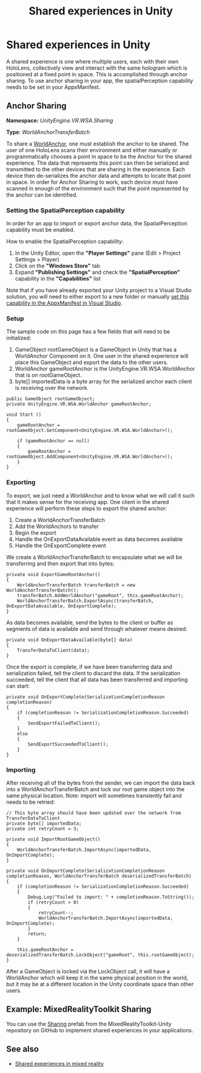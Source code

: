 ﻿---
title: Shared experiences in Unity
description: 
author: 
ms.author: jacksonf
ms.date: 2/28/2018
ms.topic: article
keywords: 
---



# Shared experiences in Unity

A shared experience is one where multiple users, each with their own HoloLens, collectively view and interact with the same hologram which is positioned at a fixed point in space. This is accomplished through anchor sharing. To use anchor sharing in your app, the spatialPerception capability needs to be set in your AppxManifest.

## Anchor Sharing

**Namespace:** *UnityEngine.VR.WSA.Sharing*

**Type**: *WorldAnchorTransferBatch*

To share a [WorldAnchor](coordinate-systems-in-unity.md), one must establish the anchor to be shared. The user of one HoloLens scans their environment and either manually or programmatically chooses a point in space to be the Anchor for the shared experience. The data that represents this point can then be serialized and transmitted to the other devices that are sharing in the experience. Each device then de-serializes the anchor data and attempts to locate that point in space. In order for Anchor Sharing to work, each device must have scanned in enough of the environment such that the point represented by the anchor can be identified.

### Setting the SpatialPerception capability

In order for an app to import or export anchor data, the SpatialPerception capability must be enabled.

How to enable the SpatialPerception capability:
1. In the Unity Editor, open the **"Player Settings"** pane (Edit > Project Settings > Player)
2. Click on the **"Windows Store"** tab
3. Expand **"Publishing Settings"** and check the **"SpatialPerception"** capability in the **"Capabilities"** list

Note that if you have already exported your Unity project to a Visual Studio solution, you will need to either export to a new folder or manually [set this capability in the AppxManifest in Visual Studio](shared-spatial-anchors-in-directx.md#set-up-your-app-to-use-the-spatialperception-capability).

### Setup

The sample code on this page has a few fields that will need to be initialized:
1. GameObject rootGameObject is a GameObject in Unity that has a WorldAnchor Component on it. One user in the shared experience will place this GameObject and export the data to the other users.
2. WorldAnchor gameRootAnchor is the UnityEngine.VR.WSA.WorldAnchor that is on rootGameObject.
3. byte[] importedData is a byte array for the serialized anchor each client is receiving over the network.

```
public GameObject rootGameObject;
private UnityEngine.VR.WSA.WorldAnchor gameRootAnchor;

void Start ()
{
    gameRootAnchor = rootGameObject.GetComponent<UnityEngine.VR.WSA.WorldAnchor>();

    if (gameRootAnchor == null)
    {
        gameRootAnchor = rootGameObject.AddComponent<UnityEngine.VR.WSA.WorldAnchor>();
    }
}
```

### Exporting

To export, we just need a WorldAnchor and to know what we will call it such that it makes sense for the receiving app. One client in the shared experience will perform these steps to export the shared anchor:
1. Create a WorldAnchorTransferBatch
2. Add the WorldAnchors to transfer
3. Begin the export
4. Handle the OnExportDataAvailable event as data becomes available
5. Handle the OnExportComplete event

We create a WorldAnchorTransferBatch to encapsulate what we will be transferring and then export that into bytes:

```
private void ExportGameRootAnchor()
{
    WorldAnchorTransferBatch transferBatch = new WorldAnchorTransferBatch();
    transferBatch.AddWorldAnchor("gameRoot", this.gameRootAnchor);
    WorldAnchorTransferBatch.ExportAsync(transferBatch, OnExportDataAvailable, OnExportComplete);
}
```

As data becomes available, send the bytes to the client or buffer as segments of data is available and send through whatever means desired:

```
private void OnExportDataAvailable(byte[] data)
{
    TransferDataToClient(data);
}
```

Once the export is complete, if we have been transferring data and serialization failed, tell the client to discard the data. If the serialization succeeded, tell the client that all data has been transferred and importing can start:

```
private void OnExportComplete(SerializationCompletionReason completionReason)
{
    if (completionReason != SerializationCompletionReason.Succeeded)
    {
        SendExportFailedToClient();
    }
    else
    {
        SendExportSucceededToClient();
    }
}
```

### Importing

After receiving all of the bytes from the sender, we can import the data back into a WorldAnchorTransferBatch and lock our root game object into the same physical location. Note: import will sometimes transiently fail and needs to be retried:

```
// This byte array should have been updated over the network from TransferDataToClient
private byte[] importedData;
private int retryCount = 3;

private void ImportRootGameObject()
{
    WorldAnchorTransferBatch.ImportAsync(importedData, OnImportComplete);
}

private void OnImportComplete(SerializationCompletionReason completionReason, WorldAnchorTransferBatch deserializedTransferBatch)
{
    if (completionReason != SerializationCompletionReason.Succeeded)
    {
        Debug.Log("Failed to import: " + completionReason.ToString());
        if (retryCount > 0)
        {
            retryCount--;
            WorldAnchorTransferBatch.ImportAsync(importedData, OnImportComplete);
        }
        return;
    }

    this.gameRootAnchor = deserializedTransferBatch.LockObject("gameRoot", this.rootGameObject);
}
```

After a GameObject is locked via the LockObject call, it will have a WorldAnchor which will keep it in the same physical position in the world, but it may be at a different location in the Unity coordinate space than other users.

## Example: MixedRealityToolkit Sharing

You can use the [Sharing](https://github.com/Microsoft/MixedRealityToolkit-Unity/tree/master/Assets/HoloToolkit/Sharing) prefab from the MixedRealityToolkit-Unity repository on GitHub to implement shared experiences in your applications.

## See also
* [Shared experiences in mixed reality](shared-experiences-in-mixed-reality.md)